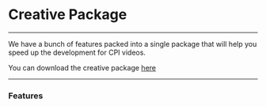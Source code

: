 # Creative Package

---

We have a bunch of features packed into a single package that will help you speed up the development for CPI videos.

You can download the creative package [here](packages/CreativesPackage.unitypackage "Creative Package")

---

### Features

